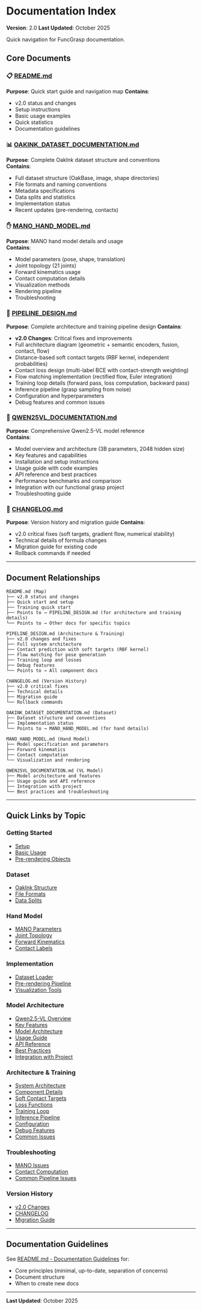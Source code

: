 # Documentation Index

**Version**: 2.0
**Last Updated**: October 2025

Quick navigation for FuncGrasp documentation.

## Core Documents

### 📋 [README.md](README.md)
**Purpose**: Quick start guide and navigation map
**Contains**:
- v2.0 status and changes
- Setup instructions
- Basic usage examples
- Quick statistics
- Documentation guidelines

### 📊 [OAKINK_DATASET_DOCUMENTATION.md](OAKINK_DATASET_DOCUMENTATION.md)
**Purpose**: Complete OakInk dataset structure and conventions  
**Contains**:
- Full dataset structure (OakBase, image, shape directories)
- File formats and naming conventions
- Metadata specifications
- Data splits and statistics
- Implementation status
- Recent updates (pre-rendering, contacts)

### ✋ [MANO_HAND_MODEL.md](MANO_HAND_MODEL.md)
**Purpose**: MANO hand model details and usage  
**Contains**:
- Model parameters (pose, shape, translation)
- Joint topology (21 joints)
- Forward kinematics usage
- Contact computation details
- Visualization methods
- Rendering pipeline
- Troubleshooting

### 🚀 [PIPELINE_DESIGN.md](PIPELINE_DESIGN.md)
**Purpose**: Complete architecture and training pipeline design
**Contains**:
- **v2.0 Changes**: Critical fixes and improvements
- Full architecture diagram (geometric + semantic encoders, fusion, contact, flow)
- Distance-based soft contact targets (RBF kernel, independent probabilities)
- Contact loss design (multi-label BCE with contact-strength weighting)
- Flow matching implementation (rectified flow, Euler integration)
- Training loop details (forward pass, loss computation, backward pass)
- Inference pipeline (grasp sampling from noise)
- Configuration and hyperparameters
- Debug features and common issues

### 🤖 [QWEN25VL_DOCUMENTATION.md](QWEN25VL_DOCUMENTATION.md)
**Purpose**: Comprehensive Qwen2.5-VL model reference  
**Contains**:
- Model overview and architecture (3B parameters, 2048 hidden size)
- Key features and capabilities
- Installation and setup instructions
- Usage guide with code examples
- API reference and best practices
- Performance benchmarks and comparison
- Integration with our functional grasp project
- Troubleshooting guide

### 📝 [CHANGELOG.md](../CHANGELOG.md)
**Purpose**: Version history and migration guide
**Contains**:
- v2.0 critical fixes (soft targets, gradient flow, numerical stability)
- Technical details of formula changes
- Migration guide for existing code
- Rollback commands if needed

---

## Document Relationships

```
README.md (Map)
├── v2.0 status and changes
├── Quick start and setup
├── Training quick start
├── Points to → PIPELINE_DESIGN.md (for architecture and training details)
└── Points to → Other docs for specific topics

PIPELINE_DESIGN.md (Architecture & Training)
├── v2.0 changes and fixes
├── Full system architecture
├── Contact prediction with soft targets (RBF kernel)
├── Flow matching for pose generation
├── Training loop and losses
├── Debug features
└── Points to → All component docs

CHANGELOG.md (Version History)
├── v2.0 critical fixes
├── Technical details
├── Migration guide
└── Rollback commands

OAKINK_DATASET_DOCUMENTATION.md (Dataset)
├── Dataset structure and conventions
├── Implementation status
└── Points to → MANO_HAND_MODEL.md (for hand details)

MANO_HAND_MODEL.md (Hand Model)
├── Model specification and parameters
├── Forward kinematics
├── Contact computation
└── Visualization and rendering

QWEN25VL_DOCUMENTATION.md (VL Model)
├── Model architecture and features
├── Usage guide and API reference
├── Integration with project
└── Best practices and troubleshooting
```

---

## Quick Links by Topic

### Getting Started
- [Setup](README.md#setup)
- [Basic Usage](README.md#usage)
- [Pre-rendering Objects](README.md#2-pre-render-object-images-optional)

### Dataset
- [OakInk Structure](OAKINK_DATASET_DOCUMENTATION.md#dataset-structure)
- [File Formats](OAKINK_DATASET_DOCUMENTATION.md#data-format)
- [Data Splits](OAKINK_DATASET_DOCUMENTATION.md#official-data-split-convention)

### Hand Model
- [MANO Parameters](MANO_HAND_MODEL.md#input-parameters)
- [Joint Topology](MANO_HAND_MODEL.md#joint-topology)
- [Forward Kinematics](MANO_HAND_MODEL.md#forward-kinematics)
- [Contact Labels](MANO_HAND_MODEL.md#contact-labels-7-classes)

### Implementation
- [Dataset Loader](OAKINK_DATASET_DOCUMENTATION.md#dataset-loader)
- [Pre-rendering Pipeline](OAKINK_DATASET_DOCUMENTATION.md#pre-rendering-pipeline)
- [Visualization Tools](OAKINK_DATASET_DOCUMENTATION.md#visualization-tools)

### Model Architecture
- [Qwen2.5-VL Overview](QWEN25VL_DOCUMENTATION.md#overview)
- [Key Features](QWEN25VL_DOCUMENTATION.md#key-features)
- [Model Architecture](QWEN25VL_DOCUMENTATION.md#model-architecture)
- [Usage Guide](QWEN25VL_DOCUMENTATION.md#usage-guide)
- [API Reference](QWEN25VL_DOCUMENTATION.md#api-reference)
- [Best Practices](QWEN25VL_DOCUMENTATION.md#best-practices)
- [Integration with Project](QWEN25VL_DOCUMENTATION.md#integration-with-our-project)

### Architecture & Training
- [System Architecture](PIPELINE_DESIGN.md#architecture)
- [Component Details](PIPELINE_DESIGN.md#component-details)
- [Soft Contact Targets](PIPELINE_DESIGN.md#contact-prediction-distance-based-soft-targets)
- [Loss Functions](PIPELINE_DESIGN.md#loss-functions)
- [Training Loop](PIPELINE_DESIGN.md#training-loop)
- [Inference Pipeline](PIPELINE_DESIGN.md#inference)
- [Configuration](PIPELINE_DESIGN.md#training-configuration)
- [Debug Features](PIPELINE_DESIGN.md#debug-features)
- [Common Issues](PIPELINE_DESIGN.md#common-issues--solutions)

### Troubleshooting
- [MANO Issues](MANO_HAND_MODEL.md#troubleshooting)
- [Contact Computation](MANO_HAND_MODEL.md#contact-computation)
- [Common Pipeline Issues](PIPELINE_DESIGN.md#common-issues--solutions)

### Version History
- [v2.0 Changes](PIPELINE_DESIGN.md#version-20-changes)
- [CHANGELOG](../CHANGELOG.md)
- [Migration Guide](../CHANGELOG.md#migration-guide)

---

## Documentation Guidelines

See [README.md - Documentation Guidelines](README.md#documentation-guidelines) for:
- Core principles (minimal, up-to-date, separation of concerns)
- Document structure
- When to create new docs

---

**Last Updated**: October 2025

